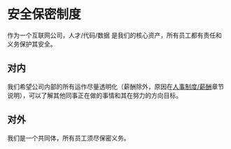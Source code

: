 # 安全保密制度

作为一个互联网公司，人才/代码/数据 是我们的核心资产，所有员工都有责任和义务保护其安全。

## 对内

我们希望公司内部的所有运作尽量透明化（薪酬除外，原因在[人事制度/薪酬](HR/薪酬.md)章节说明），可以了解其他同事正在做的事情和其在努力的方向目标。

## 对外

我们是一个共同体，所有员工须尽保密义务。
